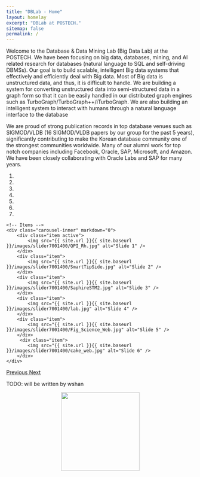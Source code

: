 ```yaml
---
title: "DBLab - Home"
layout: homelay
excerpt: "DBLab at POSTECH."
sitemap: false
permalink: /
---
```


Welcome to the Database & Data Mining Lab (Big Data Lab) at the POSTECH. We have been focusing on big data, databases, mining, and AI related research for databases (natural language to SQL and self-driving DBMSs).
Our goal is to build scalable, intelligent Big data systems that effectively and efficiently deal with Big data. Most of Big data is unstructured data, and thus, it is difficult to handle. We are building a system for converting unstructured data into semi-structured data in a graph form so that it can be easily handled in our distributed graph engines such as TurboGraph/TurboGraph++/iTurboGraph. We are also building an intelligent system to interact with humans through a natural language interface to the database

We are proud of strong publication records in top database venues such as SIGMOD/VLDB (16 SIGMOD/VLDB papers by our group for the past 5 years), significantly contributing to make the Korean database community one of the strongest communities worldwide. Many of our alumni work for top notch companies including Facebook, Oracle, SAP, Microsoft, and Amazon. We have been closely collaborating with Oracle Labs and SAP for many years.

<div markdown="0" id="carousel" class="carousel slide" data-ride="carousel" data-interval="4000" data-pause="hover" >
    <!-- Menu -->
    <ol class="carousel-indicators">
        <li data-target="#carousel" data-slide-to="0" class="active"></li>
        <li data-target="#carousel" data-slide-to="1"></li>
        <li data-target="#carousel" data-slide-to="2"></li>
        <li data-target="#carousel" data-slide-to="3"></li>
        <li data-target="#carousel" data-slide-to="4"></li>
        <li data-target="#carousel" data-slide-to="5"></li>
        <li data-target="#carousel" data-slide-to="6"></li>
    </ol>

    <!-- Items -->
    <div class="carousel-inner" markdown="0">
        <div class="item active">
            <img src="{{ site.url }}{{ site.baseurl }}/images/slider7001400/QPI_Rh.jpg" alt="Slide 1" />
        </div>
        <div class="item">
            <img src="{{ site.url }}{{ site.baseurl }}/images/slider7001400/SmartTipSide.jpg" alt="Slide 2" />
        </div>
        <div class="item">
            <img src="{{ site.url }}{{ site.baseurl }}/images/slider7001400/SaphireSTM2.jpg" alt="Slide 3" />
        </div>
        <div class="item">
            <img src="{{ site.url }}{{ site.baseurl }}/images/slider7001400/lab.jpg" alt="Slide 4" />
        </div>
        <div class="item">
            <img src="{{ site.url }}{{ site.baseurl }}/images/slider7001400/Fig_Science_Web.jpg" alt="Slide 5" />
        </div>       
         <div class="item">
            <img src="{{ site.url }}{{ site.baseurl }}/images/slider7001400/cake_web.jpg" alt="Slide 6" />
        </div>
    </div>
  <a class="left carousel-control" href="#carousel" role="button" data-slide="prev">
    <span class="glyphicon glyphicon-chevron-left" aria-hidden="true"></span>
    <span class="sr-only">Previous</span>
  </a>
  <a class="right carousel-control" href="#carousel" role="button" data-slide="next">
    <span class="glyphicon glyphicon-chevron-right" aria-hidden="true"></span>
    <span class="sr-only">Next</span>
  </a>
</div>

TODO: will be written by wshan

<figure class="first">
  <img src="{{ site.url }}{{ site.baseurl }}/images/logopic/Logo_POSTECH.png" style="width: 210px; display: block; margin-left: auto; margin-right: auto">
</figure>
